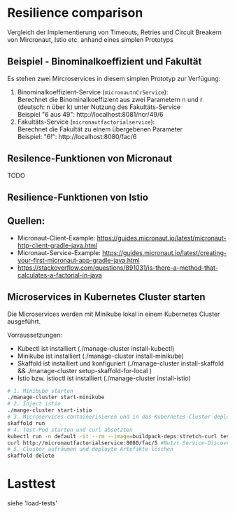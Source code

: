 # Resilience comparison

Vergleich der Implementierung von Timeouts, Retries und Circuit Breakern von Mircronaut, Istio etc. anhand eines simplen Prototyps

## Beispiel - Binominalkoeffizient und Fakultät

Es stehen zwei Mircroservices in diesem simplen Prototyp zur Verfügung:

1. Binominalkoeffizient-Service (`micronautnCrService`):   
Berechnet die Binominalkoeffizient aus zwei Parametern n und r (deutsch: n über k) unter Nutzung des Fakultäts-Service  
Beispiel "6 aus 49": http://localhost:8081/ncr/49/6
2. Fakultäts-Service (`micronautfactorialservice`):   
Berechnet die Fakultät zu einem übergebenen Parameter  
Beispiel: "6!": http://localhost:8080/fac/6


## Resilence-Funktionen von Micronaut
TODO


## Resilience-Funktionen von Istio

## Quellen:
- Micronaut-Client-Example: https://guides.micronaut.io/latest/micronaut-http-client-gradle-java.html
- Micronaut-Service-Example: https://guides.micronaut.io/latest/creating-your-first-micronaut-app-gradle-java.html
- https://stackoverflow.com/questions/891031/is-there-a-method-that-calculates-a-factorial-in-java

## Microservices in Kubernetes Cluster starten

Die Microservices werden mit Minikube lokal in einem Kubernetes Cluster ausgeführt. 

Vorraussetzungen: 
- Kubectl ist installiert (./manage-cluster install-kubectl)
- Minikube ist installiert (./manage-cluster install-minikube)
- Skaffold ist installiert und konfiguriert  (./manage-cluster install-skaffold && ./manage-cluster setup-skaffold-for-local )
- Istio bzw. istioctl ist installiert (./manage-cluster install-istio)

```bash
# 1. Minibube starten
./manage-cluster start-minikube
# 2. Inject istio
./mange-cluster start-istio
# 3. Microservices containerisieren und in das Kubernetes Cluster deployen
skaffold run
# 4. Test-Pod starten und curl absetzten
kubectl run -n default -it --rm --image=buildpack-deps:stretch-curl tester /bin/bash
curl http://micronautfactorialservice:8080/fac/5 #Nutzt Service-Discovery von Kubernetes
# 5. Cluster aufräumen und deployte Artefakte löschen
skaffold delete
```

# Lasttest

siehe 'load-tests'